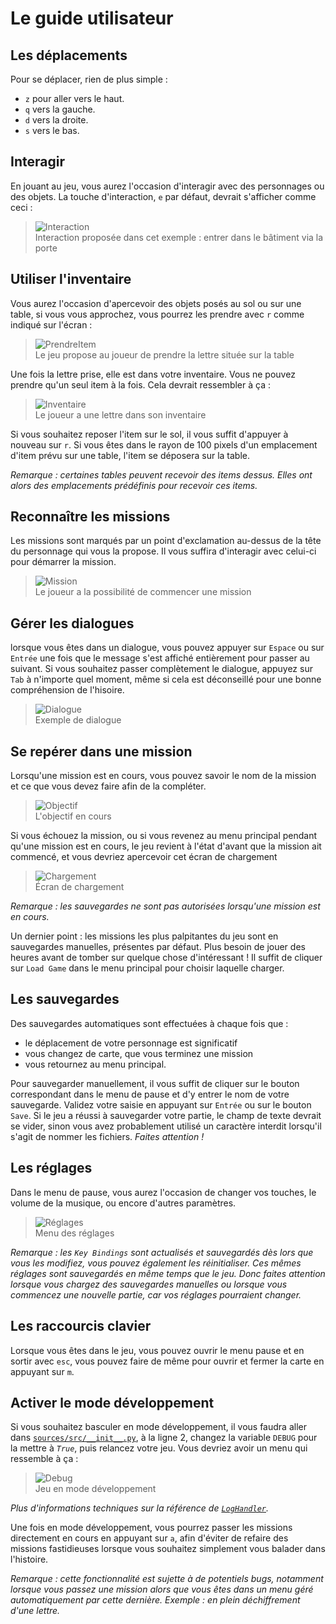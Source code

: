 # Le guide utilisateur

## Les déplacements

Pour se déplacer, rien de plus simple :
- `z` pour aller vers le haut.
- `q` vers la gauche.
- `d` vers la droite.
- `s` vers le bas.

## Interagir

En jouant au jeu, vous aurez l'occasion d'interagir avec des personnages ou des objets.
La touche d'interaction, `e` par défaut, devrait s'afficher comme ceci :

> ![Interaction](../exemples/user_guide_1.png) \
> Interaction proposée dans cet exemple : entrer dans le bâtiment via la porte

## Utiliser l'inventaire

Vous aurez l'occasion d'apercevoir des objets posés au sol ou sur une table, si vous vous approchez, vous pourrez les prendre avec `r` comme indiqué sur l'écran :

> ![PrendreItem](../exemples/user_guide_2.png) \
> Le jeu propose au joueur de prendre la lettre située sur la table

Une fois la lettre prise, elle est dans votre inventaire. Vous ne pouvez prendre qu'un seul item à la fois. Cela devrait ressembler à ça :

> ![Inventaire](../exemples/user_guide_3.png) \
> Le joueur a une lettre dans son inventaire

Si vous souhaitez reposer l'item sur le sol, il vous suffit d'appuyer à nouveau sur `r`. Si vous êtes dans le rayon de 100 pixels d'un emplacement d'item prévu sur une table, l'item se déposera sur la table.

*Remarque : certaines tables peuvent recevoir des items dessus. Elles ont alors des emplacements prédéfinis pour recevoir ces items.*

## Reconnaître les missions

Les missions sont marqués par un point d'exclamation au-dessus de la tête du personnage qui vous la propose. Il vous suffira d'interagir avec celui-ci pour démarrer la mission.

> ![Mission](../exemples/user_guide_4.png) \
> Le joueur a la possibilité de commencer une mission

## Gérer les dialogues

lorsque vous êtes dans un dialogue, vous pouvez appuyer sur `Espace` ou sur `Entrée` une fois que le message s'est affiché entièrement pour passer au suivant.
Si vous souhaitez passer complètement le dialogue, appuyez sur `Tab` à n'importe quel moment, même si cela est déconseillé pour une bonne compréhension de l'hisoire.

> ![Dialogue](../exemples/user_guide_5.png) \
> Exemple de dialogue

## Se repérer dans une mission

Lorsqu'une mission est en cours, vous pouvez savoir le nom de la mission et ce que vous devez faire afin de la compléter.

> ![Objectif](../exemples/user_guide_6.png) \
> L'objectif en cours

Si vous échouez la mission, ou si vous revenez au menu principal pendant qu'une mission est en cours, le jeu revient à l'état d'avant que la mission ait commencé, et vous devriez apercevoir cet écran de chargement

> ![Chargement](../exemples/user_guide_7.png) \
> Écran de chargement

*Remarque : les sauvegardes ne sont pas autorisées lorsqu'une mission est en cours.*

Un dernier point : les missions les plus palpitantes du jeu sont en sauvegardes manuelles, présentes par défaut. Plus besoin de jouer des heures avant de tomber sur quelque chose d'intéressant ! Il suffit de cliquer sur `Load Game` dans le menu principal pour choisir laquelle charger.

## Les sauvegardes

Des sauvegardes automatiques sont effectuées à chaque fois que :
- le déplacement de votre personnage est significatif
- vous changez de carte, que vous terminez une mission
- vous retournez au menu principal.

Pour sauvegarder manuellement, il vous suffit de cliquer sur le bouton correspondant dans le menu de pause et d'y entrer le nom de votre sauvegarde. Validez votre saisie en appuyant sur `Entrée` ou sur le bouton `Save`. Si le jeu a réussi à sauvegarder votre partie, le champ de texte devrait se vider, sinon vous avez probablement utilisé un caractère interdit lorsqu'il s'agit de nommer les fichiers. *Faites attention !*

## Les réglages

Dans le menu de pause, vous aurez l'occasion de changer vos touches, le volume de la musique, ou encore d'autres paramètres.

> ![Réglages](../exemples/user_guide_8.png) \
> Menu des réglages

*Remarque : les `Key Bindings` sont actualisés et sauvegardés dès lors que vous les modifiez, vous pouvez également les réinitialiser. Ces mêmes réglages sont sauvegardés en même temps que le jeu. Donc faites attention lorsque vous chargez des sauvegardes manuelles ou lorsque vous commencez une nouvelle partie, car vos réglages pourraient changer.*

## Les raccourcis clavier

Lorsque vous êtes dans le jeu, vous pouvez ouvrir le menu pause et en sortir avec `esc`, vous pouvez faire de même pour ouvrir et fermer la carte en appuyant sur `m`.

## Activer le mode développement

Si vous souhaitez basculer en mode développement, il vous faudra aller dans [`sources/src/__init__.py`](../sources/src/__init__.py), à la ligne 2, changez la variable `DEBUG` pour la mettre à *`True`*, puis relancez votre jeu. Vous devriez avoir un menu qui ressemble à ça :

> ![Debug](../exemples/user_guide_9.png) \
> Jeu en mode développement

*Plus d'informations techniques sur la référence de [`LogHandler`](utils/log_handler.md).*

Une fois en mode développement, vous pourrez passer les missions directement en cours en appuyant sur `a`, afin d'éviter de refaire des missions fastidieuses lorsque vous souhaitez simplement vous balader dans l'histoire.

*Remarque : cette fonctionnalité est sujette à de potentiels bugs, notamment lorsque vous passez une mission alors que vous êtes dans un menu géré automatiquement par cette dernière. Exemple : en plein déchiffrement d'une lettre.*

